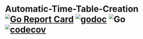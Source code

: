 # Automatic-Time-Table-Creation [![Go Report Card](https://goreportcard.com/badge/github.com/yaattc/automatic-time-table-creation)](https://goreportcard.com/report/github.com/yaattc/automatic-time-table-creation) [![godoc](https://godoc.org/github.com/yaattc/automatic-time-table-creation?status.svg)](https://godoc.org/github.com/yaattc/automatic-time-table-creation) ![Go](https://github.com/yaattc/automatic-time-table-creation/workflows/Go/badge.svg) [![codecov](https://codecov.io/gh/yaattc/automatic-time-table-creation/branch/master/graph/badge.svg)](https://codecov.io/gh/yaattc/automatic-time-table-creation)


